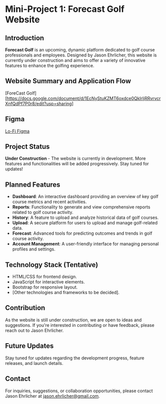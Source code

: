 
# Mini-Project 1: Forecast Golf Website

## Introduction
**Forecast Golf** is an upcoming, dynamic platform dedicated to golf course professionals and employees. Designed by Jason Ehrlicher, this website is currently under construction and aims to offer a variety of innovative features to enhance the golfing experience.

## Website Summary and Application Flow
[ForeCast Golf][https://docs.google.com/document/d/1EcNyStuKZMT6oxdce0QkIrljRRvrvcrXnfQdPf7P0r8/edit?usp=sharing]

## Figma
[Lo-Fi Figma](https://www.figma.com/file/FGMenTFkTijGt2Roxo0Ycj/Untitled?type=design&node-id=0%3A1&mode=design&t=6JYsDUN32u71WAn0-1)

## Project Status
**Under Construction** - The website is currently in development. More features and functionalities will be added progressively. Stay tuned for updates!

## Planned Features
- **Dashboard**: An interactive dashboard providing an overview of key golf course metrics and recent activities.
- **Reports**: Functionality to generate and view comprehensive reports related to golf course activity.
- **History**: A feature to upload and analyze historical data of golf courses.
- **Upload**: A secure platform for users to upload and manage golf-related data.
- **Forecast**: Advanced tools for predicting outcomes and trends in golf course activity.
- **Account Management**: A user-friendly interface for managing personal profiles and settings.

## Technology Stack (Tentative)
- HTML/CSS for frontend design.
- JavaScript for interactive elements.
- Bootstrap for responsive layout.
- [Other technologies and frameworks to be decided].

## Contribution
As the website is still under construction, we are open to ideas and suggestions. If you're interested in contributing or have feedback, please reach out to Jason Ehrlicher.

## Future Updates
Stay tuned for updates regarding the development progress, feature releases, and launch details.

## Contact
For inquiries, suggestions, or collaboration opportunities, please contact Jason Ehrlicher at [jason.ehrlicher@gmail.com](mailto:jason.ehrlicher@gmail.com).

